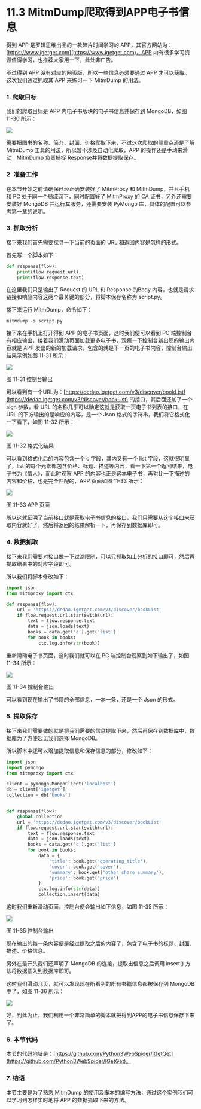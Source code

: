 # 11.3 MitmDump爬取得到APP电子书信息

得到 APP 是罗辑思维出品的一款碎片时间学习的 APP，其官方网站为：[https://www.igetget.com](https://www.igetget.com)，APP 内有很多学习资源值得学习，也推荐大家用一下，此处非广告。

不过得到 APP 没有对应的网页版，所以一些信息必须要通过 APP 才可以获取。这次我们通过抓取其 APP 来练习一下 MitmDump 的用法。

### 1. 爬取目标

我们的爬取目标是 APP 内电子书版块的电子书信息并保存到 MongoDB，如图 11-30 所示：

![](./assets/11-30.jpg)

需要把图书的名称、简介、封面、价格爬取下来，不过这次爬取的侧重点还是了解 MitmDump 工具的用法，所以暂不涉及自动化爬取，APP 的操作还是手动来滑动，MitmDump 负责捕捉  Response并将数据提取保存。

### 2. 准备工作

在本节开始之前请确保已经正确安装好了 MitmProxy 和 MitmDump，并且手机和 PC 处于同一个局域网下，同时配置好了 MitmProxy 的 CA 证书，另外还需要安装好 MongoDB 并运行其服务，还需要安装 PyMongo 库，具体的配置可以参考第一章的说明。

### 3. 抓取分析

接下来我们首先需要探寻一下当前的页面的 URL 和返回内容是怎样的形式。

首先写一个脚本如下：

```python
def response(flow):
    print(flow.request.url)
    print(flow.response.text)
```

在这里我们只是输出了 Request 的 URL 和 Response 的Body 内容，也就是请求链接和响应内容这两个最关键的部分，将脚本保存名称为 script.py。

接下来运行 MitmDump，命令如下：

```
mitmdump -s script.py
```

接下来在手机上打开得到 APP 的电子书页面，这时我们便可以看到 PC 端控制台有相应输出，接着我们滑动页面加载更多电子书，观察一下控制台新出现的输出内容就是 APP 发出的新的加载请求，包含的就是下一页的电子书内容，控制台输出结果示例如图 11-31 所示：

![](./assets/11-31.png)

图 11-31 控制台输出

可以看到有一个URL为：[https://dedao.igetget.com/v3/discover/bookList](https://dedao.igetget.com/v3/discover/bookList) 的接口，其后面还加了一个 sign 参数，看 URL 的名称几乎可以确定这就是获取一页电子书列表的接口，在 URL 的下方输出的是响应的内容，是一个 Json 格式的字符串，我们将它格式化一下看下，如图 11-32 所示：

![](./assets/11-32.png)

图 11-32 格式化结果

可以看到格式化后的内容包含一个 c 字段，其内又有一个 list 字段，这就很明显了，list 的每个元素都包含价格、标题、描述等内容，看一下第一个返回结果，电子书为《情人》，而此时观察 APP 的内容也正是这本电子书，再对比一下描述的内容和价格，也是完全匹配的，APP 页面如图 11-33 所示：

![](./assets/11-33.jpg)

图 11-33 APP 页面

所以这就证明了当前接口就是获取电子书信息的接口，我们只需要从这个接口来获取内容就好了，然后将返回的结果解析一下，再保存到数据库即可。

### 4. 数据抓取

接下来我们需要对接口做一下过滤限制，可以只抓取如上分析的接口即可，然后再提取结果中的对应字段即可。

所以我们将脚本修改如下：

```python
import json
from mitmproxy import ctx

def response(flow):
    url = 'https://dedao.igetget.com/v3/discover/bookList'
    if flow.request.url.startswith(url):
        text = flow.response.text
        data = json.loads(text)
        books = data.get('c').get('list')
        for book in books:
            ctx.log.info(str(book))
```

重新滑动电子书页面，这时我们就可以在 PC 端控制台观察到如下输出了，如图 11-34 所示：

![](./assets/11-34.jpg)

图 11-34 控制台输出

可以看到现在输出了书籍的全部信息，一本一条，还是一个 Json 的形式。

### 5. 提取保存

接下来我们需要做的就是将我们需要的信息提取下来，然后再保存到数据库中，数据库为了方便起见我们选择 MongoDB。

所以脚本中还可以增加提取信息和保存信息的部分，修改如下：

```python
import json
import pymongo
from mitmproxy import ctx

client = pymongo.MongoClient('localhost')
db = client['igetget']
collection = db['books']


def response(flow):
    global collection
    url = 'https://dedao.igetget.com/v3/discover/bookList'
    if flow.request.url.startswith(url):
        text = flow.response.text
        data = json.loads(text)
        books = data.get('c').get('list')
        for book in books:
            data = {
                'title': book.get('operating_title'),
                'cover': book.get('cover'),
                'summary': book.get('other_share_summary'),
                'price': book.get('price')
            }
            ctx.log.info(str(data))
            collection.insert(data)
```

这时我们重新滑动页面，控制台便会输出如下信息，如图 11-35 所示：

![](./assets/11-35.jpg)

图 11-35 控制台输出

现在输出的每一条内容便是经过提取之后的内容了，包含了电子书的标题、封面、描述、价格信息。

另外在最开头我们还声明了 MongoDB 的连接，提取出信息之后调用 insert() 方法将数据插入到数据库即可。

这时我们滑动几页，就可以发现现在所看到的所有书籍信息都被保存到 MongoDB 中了，如图 11-36 所示：

![](./assets/11-36.jpg)

好，到此为止，我们利用一个非常简单的脚本就把得到APP的电子书信息保存下来了。

### 6. 本节代码

本节的代码地址是：[https://github.com/Python3WebSpider/IGetGet](https://github.com/Python3WebSpider/IGetGet)。

### 7. 结语

本节主要是为了熟悉 MitmDump 的使用及脚本的编写方法，通过这个实例我们可以学习到怎样实时地将 APP 的数据抓取下来的方法。




